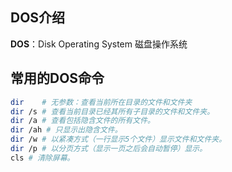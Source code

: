## DOS介**绍**

**DOS**：Disk Operating System 磁盘操作系统

## 常用的DOS命令

```sh
dir    # 无参数：查看当前所在目录的文件和文件夹
dir /s # 查看当前目录已经其所有子目录的文件和文件夹。
dir /a # 查看包括隐含文件的所有文件。 
dir /ah # 只显示出隐含文件。 
dir /w # 以紧凑方式（一行显示5个文件）显示文件和文件夹。 
dir /p # 以分页方式（显示一页之后会自动暂停）显示。 
cls # 清除屏幕。
```

